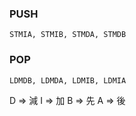 ### PUSH
```assembly
STMIA, STMIB, STMDA, STMDB
```

### POP
```assembly
LDMDB, LDMDA, LDMIB, LDMIA
```
D => 減
I => 加
B => 先
A => 後